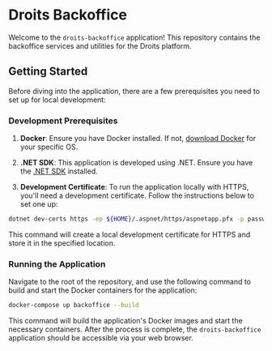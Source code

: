 # Droits Backoffice

Welcome to the `droits-backoffice` application! This repository contains the backoffice services and utilities for the Droits platform.

## Getting Started

Before diving into the application, there are a few prerequisites you need to set up for local development:

### Development Prerequisites

1. **Docker**: Ensure you have Docker installed. If not, [download Docker](https://www.docker.com/products/docker-desktop) for your specific OS.

2. **.NET SDK**: This application is developed using .NET. Ensure you have the [.NET SDK](https://dotnet.microsoft.com/download) installed.

3. **Development Certificate**: To run the application locally with HTTPS, you'll need a development certificate. Follow the instructions below to set one up:

```bash
dotnet dev-certs https -ep ${HOME}/.aspnet/https/aspnetapp.pfx -p password
```

This command will create a local development certificate for HTTPS and store it in the specified location.

### Running the Application

Navigate to the root of the repository, and use the following command to build and start the Docker containers for the application:

```bash
docker-compose up backoffice --build
```

This command will build the application's Docker images and start the necessary containers. After the process is complete, the `droits-backoffice` application should be accessible via your web browser.

